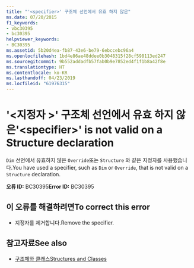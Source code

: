 ```yaml
---
title: "'<specifier>' 구조체 선언에서 유효 하지 않은"
ms.date: 07/20/2015
f1_keywords:
- vbc30395
- bc30395
helpviewer_keywords:
- BC30395
ms.assetid: 5b20d4ea-fb87-43e6-be79-6ebccebc96a4
ms.openlocfilehash: 1bd4e86ae48ddee0b3048315f28cf598113ed247
ms.sourcegitcommit: 9b552addadfb57fab0b9e7852ed4f1f1b8a42f8e
ms.translationtype: HT
ms.contentlocale: ko-KR
ms.lasthandoff: 04/23/2019
ms.locfileid: "61976315"
---
```

# <a name="specifier-is-not-valid-on-a-structure-declaration"></a><span data-ttu-id="784f4-102">'\<지정자 >' 구조체 선언에서 유효 하지 않은</span><span class="sxs-lookup"><span data-stu-id="784f4-102">'\<specifier>' is not valid on a Structure declaration</span></span>
<span data-ttu-id="784f4-103">`Dim` 선언에서 유효하지 않은 `Override`또는 `Structure` 와 같은 지정자를 사용했습니다.</span><span class="sxs-lookup"><span data-stu-id="784f4-103">You have used a specifier, such as `Dim` or `Override`, that is not valid on a `Structure` declaration.</span></span>  
  
 <span data-ttu-id="784f4-104">**오류 ID:** BC30395</span><span class="sxs-lookup"><span data-stu-id="784f4-104">**Error ID:** BC30395</span></span>  
  
## <a name="to-correct-this-error"></a><span data-ttu-id="784f4-105">이 오류를 해결하려면</span><span class="sxs-lookup"><span data-stu-id="784f4-105">To correct this error</span></span>  
  
- <span data-ttu-id="784f4-106">지정자를 제거합니다.</span><span class="sxs-lookup"><span data-stu-id="784f4-106">Remove the specifier.</span></span>  
  
## <a name="see-also"></a><span data-ttu-id="784f4-107">참고자료</span><span class="sxs-lookup"><span data-stu-id="784f4-107">See also</span></span>

- [<span data-ttu-id="784f4-108">구조체와 클래스</span><span class="sxs-lookup"><span data-stu-id="784f4-108">Structures and Classes</span></span>](../../visual-basic/programming-guide/language-features/data-types/structures-and-classes.md)
